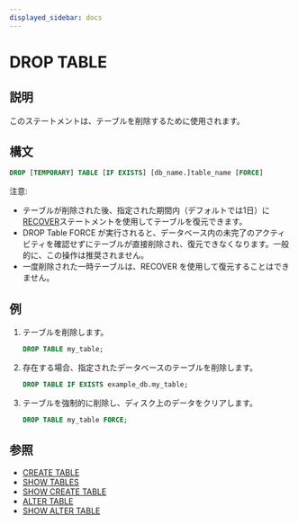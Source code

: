 ```yaml
---
displayed_sidebar: docs
---
```


# DROP TABLE

## 説明

このステートメントは、テーブルを削除するために使用されます。

## 構文

```sql
DROP [TEMPORARY] TABLE [IF EXISTS] [db_name.]table_name [FORCE]
```

注意:

- テーブルが削除された後、指定された期間内（デフォルトでは1日）に[RECOVER](../backup_restore/RECOVER.md)ステートメントを使用してテーブルを復元できます。
- DROP Table FORCE が実行されると、データベース内の未完了のアクティビティを確認せずにテーブルが直接削除され、復元できなくなります。一般的に、この操作は推奨されません。
- 一度削除された一時テーブルは、RECOVER を使用して復元することはできません。

## 例

1. テーブルを削除します。

    ```sql
    DROP TABLE my_table;
    ```

2. 存在する場合、指定されたデータベースのテーブルを削除します。

    ```sql
    DROP TABLE IF EXISTS example_db.my_table;
    ```

3. テーブルを強制的に削除し、ディスク上のデータをクリアします。

    ```sql
    DROP TABLE my_table FORCE;
    ```

## 参照

- [CREATE TABLE](CREATE_TABLE.md)
- [SHOW TABLES](SHOW_TABLES.md)
- [SHOW CREATE TABLE](SHOW_CREATE_TABLE.md)
- [ALTER TABLE](ALTER_TABLE.md)
- [SHOW ALTER TABLE](SHOW_ALTER.md)